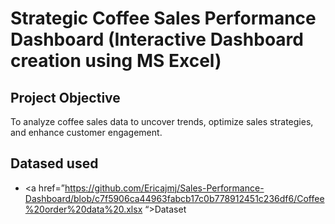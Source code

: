 # Strategic Coffee Sales Performance Dashboard (Interactive Dashboard creation using MS Excel)
## Project Objective
To analyze coffee sales data to uncover trends, optimize sales strategies, and enhance customer engagement.

## Datased used
-	<a href=”https://github.com/Ericajmj/Sales-Performance-Dashboard/blob/c7f5906ca44963fabcb17c0b778912451c236df6/Coffee%20order%20data%20.xlsx “>Dataset</a>


